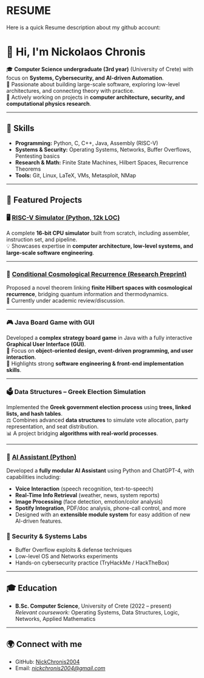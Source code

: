 # RESUME
Here is a quick Resume description about my github account:

# 👋 Hi, I'm Nickolaos Chronis  

🎓 **Computer Science undergraduate (3rd year)** (University of Crete) with focus on **Systems, Cybersecurity, and AI-driven Automation**.  
🚀 Passionate about building large-scale software, exploring low-level architectures, and connecting theory with practice.  
📌 Actively working on projects in **computer architecture, security, and computational physics research**.  

---

## 🔧 Skills
- **Programming:** Python, C, C++, Java, Assembly (RISC-V)  
- **Systems & Security:** Operating Systems, Networks, Buffer Overflows, Pentesting basics  
- **Research & Math:** Finite State Machines, Hilbert Spaces, Recurrence Theorems  
- **Tools:** Git, Linux, LaTeX, VMs, Metasploit, NMap

---

## 📂 Featured Projects

### 🖥️ [RISC-V Simulator (Python, 12k LOC)](https://github.com/NickChronis2004/Risc-v-with-Python)
A complete **16-bit CPU simulator** built from scratch, including assembler, instruction set, and pipeline.  
💡 Showcases expertise in **computer architecture, low-level systems, and large-scale software engineering**.  

---

### 🌌 [Conditional Cosmological Recurrence (Research Preprint)](https://zenodo.org/records/16890434)
Proposed a novel theorem linking **finite Hilbert spaces with cosmological recurrence**, bridging quantum information and thermodynamics.  
📖 Currently under academic review/discussion.  

---

### 🎮 Java Board Game with GUI
Developed a **complex strategy board game** in Java with a fully interactive **Graphical User Interface (GUI)**.  
🧩 Focus on **object-oriented design, event-driven programming, and user interaction**.  
🎨 Highlights strong **software engineering & front-end implementation skills**.  

---

### 🗳️ Data Structures – Greek Election Simulation
Implemented the **Greek government election process** using **trees, linked lists, and hash tables**.  
⚖️ Combines advanced **data structures** to simulate vote allocation, party representation, and seat distribution.  
📊 A project bridging **algorithms with real-world processes**.

---

### 🧠 [AI Assistant (Python)](https://github.com/NickChronis2004/AI-ASSISTANT)  
Developed a **fully modular AI Assistant** using Python and ChatGPT-4, with capabilities including:  
- **Voice Interaction** (speech recognition, text-to-speech)  
- **Real-Time Info Retrieval** (weather, news, system reports)  
- **Image Processing** (face detection, emotion/color analysis)  
- **Spotify Integration**, PDF/doc analysis, phone-call control, and more  
- Designed with an **extensible module system** for easy addition of new AI-driven features.

### 🔐 Security & Systems Labs
- Buffer Overflow exploits & defense techniques  
- Low-level OS and Networks experiments  
- Hands-on cybersecurity practice (TryHackMe / HackTheBox)  

---

## 🎓 Education
- **B.Sc. Computer Science**, University of Crete (2022 – present)  
  *Relevant coursework:* Operating Systems, Data Structures, Logic, Networks, Applied Mathematics  

---

## 🌍 Connect with me
- GitHub: [NickChronis2004](https://github.com/NickChronis2004)   
- Email: *nickchronis2004@gmail.com*  

